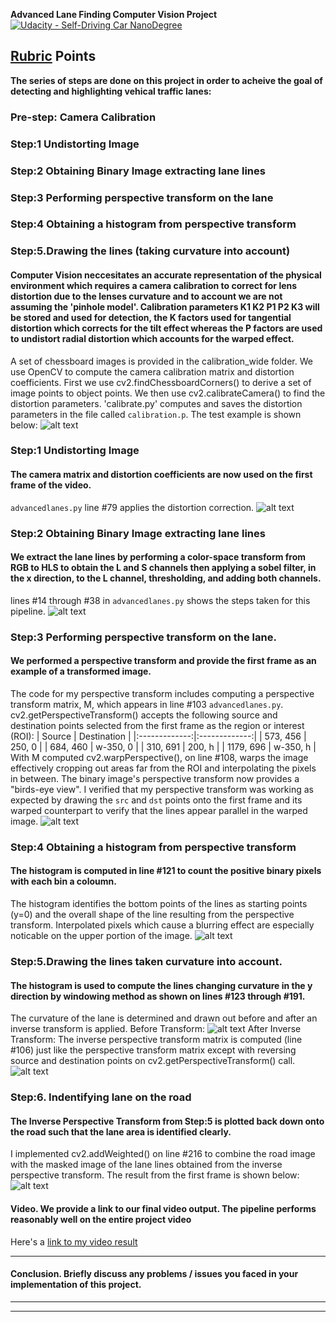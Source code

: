 **Advanced Lane Finding Computer Vision Project**
[![Udacity - Self-Driving Car NanoDegree](https://s3.amazonaws.com/udacity-sdc/github/shield-carnd.svg)](http://www.udacity.com/drive)

## [Rubric](https://review.udacity.com/#!/rubrics/571/view) Points

**The series of steps are done on this project in order to acheive the goal of detecting and highlighting vehical traffic lanes:**


### Pre-step: Camera Calibration
### Step:1 Undistorting Image
### Step:2 Obtaining Binary Image extracting lane lines
### Step:3 Performing perspective transform on the lane
### Step:4 Obtaining a histogram from perspective transform
### Step:5.Drawing the lines (taking curvature into account)


#### Computer Vision neccesitates an accurate representation of the physical environment which requires a camera calibration to correct for lens distortion due to the lenses curvature and to account we are not assuming the 'pinhole model'. Calibration parameters K1 K2 P1 P2 K3 will be stored and used for detection, the K factors used for tangential distortion which corrects for the tilt effect whereas the P factors are used to undistort radial distortion which accounts for the warped effect.
A set of chessboard images is provided in the calibration_wide folder. We use OpenCV to compute the camera calibration matrix and distortion coefficients. First we use cv2.findChessboardCorners() to derive a set of image points to object points. We then use cv2.calibrateCamera() to find the distortion parameters.
'calibrate.py' computes and saves the distortion parameters in the file called `calibration.p`. The test example is shown below:
![alt text][image1]

### Step:1 Undistorting Image
####  The camera matrix and distortion coefficients are now used on the first frame of the video.
`advancedlanes.py` line #79 applies the distortion correction.
![alt text][image2]

### Step:2 Obtaining Binary Image extracting lane lines
#### We extract the lane lines by performing a color-space transform from RGB to HLS to obtain the L and S channels then applying a sobel filter, in the x direction, to the L channel, thresholding, and adding both channels.
lines #14 through #38 in `advancedlanes.py` shows the steps taken for this pipeline.
![alt text][image3]

### Step:3 Performing perspective transform on the lane.
#### We performed a perspective transform and provide the first frame as an example of a transformed image.
The code for my perspective transform includes computing a perspective transform matrix, M, which appears in line #103 `advancedlanes.py`. cv2.getPerspectiveTransform() accepts the following source and destination points selected from the first frame as the region or interest (ROI):
| Source        | Destination   | 
|:-------------:|:-------------:| 
| 573, 456      | 250, 0        | 
| 684, 460      | w-350, 0      |
| 310, 691     | 200, h      |
| 1179, 696      | w-350, h        |
With M computed cv2.warpPerspective(), on line #108, warps the image effectively cropping out areas far from the ROI and interpolating the pixels in between. The binary image's perspective transform now provides a "birds-eye view". I verified that my perspective transform was working as expected by drawing the `src` and `dst` points onto the first frame and its warped counterpart to verify that the lines appear parallel in the warped image.
![alt text][image4]

### Step:4 Obtaining a histogram from perspective transform
#### The histogram is computed in line #121 to count the positive binary pixels with each bin a coloumn.
The histogram identifies the bottom points of the lines as starting points (y=0) and the overall shape of the line resulting from the perspective transform. Interpolated pixels which cause a blurring effect are especially noticable on the upper portion of the image.
![alt text][image5]

### Step:5.Drawing the lines taken curvature into account.
#### The histogram is used to compute the lines changing curvature in the y direction by windowing method as shown on lines #123 through #191. 
The curvature of the lane is determined and drawn out before and after an inverse transform is applied.
Before Transform:
![alt text][image6]
After Inverse Transform:
The inverse perspective transform matrix is computed (line #106) just like the perspective transform matrix except with reversing source and destination points on cv2.getPerspectiveTransform() call.
![alt text][image7]

### Step:6. Indentifying lane on the road
#### The Inverse Perspective Transform from Step:5 is plotted back down onto the road such that the lane area is identified clearly.
I implemented cv2.addWeighted() on line #216 to combine the road image with the masked image of the lane lines obtained from the inverse perspective transform. The result from the first frame is shown below:
![alt text][image8]

#### Video. We provide a link to our final video output.  The pipeline performs reasonably well on the entire project video 
Here's a [link to my video result](https://youtu.be/yNyQFfTKRMw)

---

#### Conclusion. Briefly discuss any problems / issues you faced in your implementation of this project.
 


---

[//]: # (Image References)

[image1]: ./calibration_wide/undistorted.png "Undistorted"
[image2]: ./examples/Figure_2.png "Road Transformed"
[image3]: ./examples/Figure_3.png "Binary Example"
[image4]: ./examples/Figure_4.png "Warp Example"
[image5]: ./examples/Figure_5.png "Fit Visual"
[image6]: ./examples/Figure_6.png "Output"
[image7]: ./examples/Figure_7.png "Output2"
[image8]: ./examples/Figure_8.png "Output3"



---
